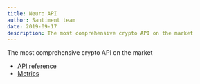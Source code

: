 ```yaml
---
title: Neuro API
author: Santiment team
date: 2019-09-17
description: The most comprehensive crypto API on the market
---
```


The most comprehensive crypto API on the market


- [API reference](/sanapi/api-reference/)
- [Metrics](/sanapi/metrics/)

